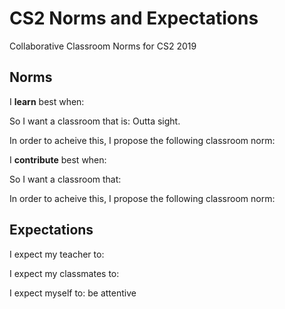 # CS2 Norms and Expectations
Collaborative Classroom Norms for CS2 2019

## Norms
I **learn** best when: 

So I want a classroom that is: Outta sight.

In order to acheive this, I propose the following classroom norm: 

I **contribute** best when: 

So I want a classroom that: 

In order to acheive this, I propose the following classroom norm: 


## Expectations
I expect my teacher to:

I expect my classmates to:

I expect myself to: be attentive
